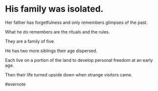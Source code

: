 # His family was isolated.

Her father has forgetfulness and only remembers glimpses of the past.

What he do remembers are the rituals and the rules.

They are a family of five.

He has two more siblings their age dispersed.

Each live on a portion of the land to develop personal freedom at an early age.

Then their life turned upside down when strange visitors came.

\#evernote


